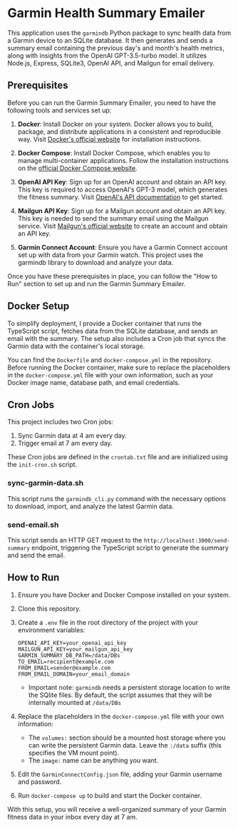 # Garmin Health Summary Emailer

This application uses the `garmindb` Python package to sync health data from a Garmin device to an SQLite database. It then generates and sends a summary email containing the previous day's and month's health metrics, along with insights from the OpenAI GPT-3.5-turbo model. It utilizes Node.js, Express, SQLite3, OpenAI API, and Mailgun for email delivery.

## Prerequisites

Before you can run the Garmin Summary Emailer, you need to have the following tools and services set up:

1. **Docker**: Install Docker on your system. Docker allows you to build, package, and distribute applications in a consistent and reproducible way. Visit [Docker's official website](https://www.docker.com/) for installation instructions.

2. **Docker Compose**: Install Docker Compose, which enables you to manage multi-container applications. Follow the installation instructions on the [official Docker Compose website](https://docs.docker.com/compose/install/).

3. **OpenAI API Key**: Sign up for an OpenAI account and obtain an API key. This key is required to access OpenAI's GPT-3 model, which generates the fitness summary. Visit [OpenAI's API documentation](https://beta.openai.com/docs/) to get started.

4. **Mailgun API Key**: Sign up for a Mailgun account and obtain an API key. This key is needed to send the summary email using the Mailgun service. Visit [Mailgun's official website](https://www.mailgun.com/) to create an account and obtain an API key.

5. **Garmin Connect Account**: Ensure you have a Garmin Connect account set up with data from your Garmin watch. This project uses the garmindb library to download and analyze your data.

Once you have these prerequisites in place, you can follow the "How to Run" section to set up and run the Garmin Summary Emailer.

## Docker Setup

To simplify deployment, I provide a Docker container that runs the TypeScript script, fetches data from the SQLite database, and sends an email with the summary. The setup also includes a Cron job that syncs the Garmin data with the container's local storage.

You can find the `Dockerfile` and `docker-compose.yml` in the repository. Before running the Docker container, make sure to replace the placeholders in the `docker-compose.yml` file with your own information, such as your Docker image name, database path, and email credentials.

## Cron Jobs

This project includes two Cron jobs:

1. Sync Garmin data at 4 am every day.
2. Trigger email at 7 am every day.

These Cron jobs are defined in the `crontab.txt` file and are initialized using the `init-cron.sh` script.

### sync-garmin-data.sh

This script runs the `garmindb_cli.py` command with the necessary options to download, import, and analyze the latest Garmin data.

### send-email.sh

This script sends an HTTP GET request to the `http://localhost:3000/send-summary` endpoint, triggering the TypeScript script to generate the summary and send the email.

## How to Run

1. Ensure you have Docker and Docker Compose installed on your system.
2. Clone this repository.
3. Create a `.env` file in the root directory of the project with your environment variables:
   ```
   OPENAI_API_KEY=your_openai_api_key
   MAILGUN_API_KEY=your_mailgun_api_key
   GARMIN_SUMMARY_DB_PATH=/data/DBs
   TO_EMAIL=recipient@example.com
   FROM_EMAIL=sender@example.com
   FROM_EMAIL_DOMAIN=your_email_domain
   ```
   * Important note: `garmindb` needs a persistent storage location to write the SQlite files. By default, the script assumes that they will be internally mounted at `/data/DBs`
4. Replace the placeholders in the `docker-compose.yml` file with your own information:
   * The `volumes:` section should be a mounted host storage where you can write the persistent Garmin data. Leave the `:/data` suffix (this specifies the VM mount point).
   * The `image:` name can be anything you want.

5. Edit the `GarminConnectConfig.json` file, adding your Garmin username and password.
  
6. Run `docker-compose up` to build and start the Docker container.

With this setup, you will receive a well-organized summary of your Garmin fitness data in your inbox every day at 7 am.

